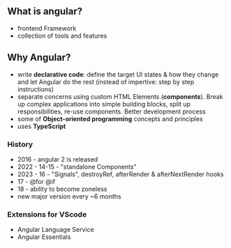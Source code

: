 ## What is angular?
- frontend Framework
- collection of tools and features

## Why Angular?
- write **declarative code**: define the target UI states & how they change and let Angular do the rest (instead of impertive: step by step instructions)
- separate concerns using custom HTML Elements (**components**). Break up complex applications into simple building blocks, split up responsibilities, re-use components. Better development process
- some of **Object-oriented programming** concepts and principles
- uses **TypeScript**

### History
- 2016 - angular 2 is released
- 2022 - 14-15 - "standalone Components"
- 2023 - 16 - "Signals", destroyRef, afterRender & afterNextRender hooks
- 17 - @for @if
- 18 - ability to become zoneless
- new major version every ~6 months

### Extensions for VScode
- Angular Language Service
- Angular Essentials

